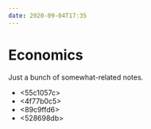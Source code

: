 ```yaml
---
date: 2020-09-04T17:35
---
```


# Economics

Just a bunch of somewhat-related notes.

* <55c1057c>
* <4f77b0c5>
* <89c9ffd6>
* <528698db>
